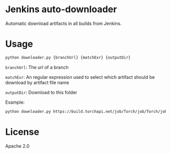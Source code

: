 # Jenkins auto-downloader
Automatic download artifacts in all builds from Jenkins.

# Usage
```bash
python downloader.py {branchUrl} {matchExr} {outputDir}
```

`branchUrl`: The url of a branch

`matchExr`: An regular expression used to select which artifact should be download by artifact file name

`outputDir`: Download to this folder

Example:
```bash
python downloader.py https://build.torchapi.net/job/Torch/job/Torch/job/master torch-server.zip Torch
```

# License
Apache 2.0
